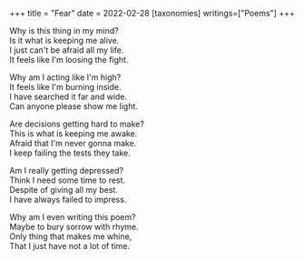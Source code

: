 +++
title = "Fear"
date = 2022-02-28
[taxonomies]
writings=["Poems"]
+++

Why is this thing in my mind?  
Is it what is keeping me alive.  
I just can't be afraid all my life.  
It feels like I'm loosing the fight.  
  
Why am I acting like I'm high?  
It feels like I'm burning inside.  
I have searched it far and wide.  
Can anyone please show me light.  
  
Are decisions getting hard to make?  
This is what is keeping me awake.  
Afraid that I'm never gonna make.  
I keep failing the tests they take.  
  
Am I really getting depressed?  
Think I need some time to rest.  
Despite of giving all my best.  
 I have always failed to impress.  
  
Why am I even writing this poem?  
Maybe to bury sorrow with rhyme.  
Only thing that makes me whine,  
That I just  have not a lot of time.  
  
